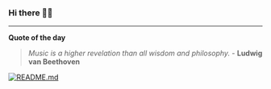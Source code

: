 ### Hi there 👋🏻


---

**Quote of the day**

> *Music is a higher revelation than all wisdom and philosophy.* - **Ludwig van Beethoven** 

[![README.md](https://github.com/marcolovazzano/marcolovazzano/actions/workflows/readme.yml/badge.svg?branch=main)](https://github.com/marcolovazzano/marcolovazzano/actions/workflows/readme.yml)
